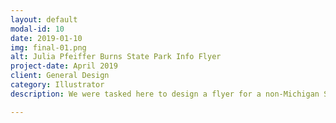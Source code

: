 ```yaml
---
layout: default
modal-id: 10
date: 2019-01-10
img: final-01.png
alt: Julia Pfeiffer Burns State Park Info Flyer
project-date: April 2019
client: General Design
category: Illustrator
description: We were tasked here to design a flyer for a non-Michigan State Park. I chose this one in California, as that is where I used to live.

---
```

